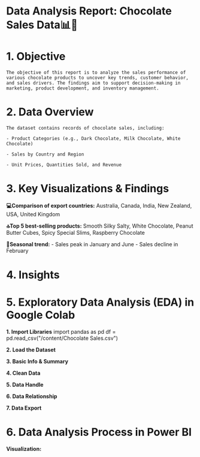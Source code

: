 # Data Analysis Report: Chocolate Sales Data📊🍫
# 1. Objective
    The objective of this report is to analyze the sales performance of various chocolate products to uncover key trends, customer behavior, and sales drivers. The findings aim to support decision-making in marketing, product development, and inventory management.

# 2. Data Overview
    The dataset contains records of chocolate sales, including:
    
    - Product Categories (e.g., Dark Chocolate, Milk Chocolate, White Chocolate)
    
    - Sales by Country and Region
    
    - Unit Prices, Quantities Sold, and Revenue
    
# 3. Key Visualizations & Findings
**💻Comparison of export countries:** Australia, Canada, India, New Zealand, USA, United Kingdom

**🔝Top 5 best-selling products:** Smooth Silky Salty, White Chocolate, Peanut Butter Cubes, Spicy Special Slims, Raspberry Chocolate

**📆Seasonal trend:**
    - Sales peak in January and June
    - Sales decline in February

# 4. Insights


# 5. Exploratory Data Analysis (EDA) in Google Colab
**1. Import Libraries**
    import pandas as pd
    df = pd.read_csv("/content/Chocolate Sales.csv")

**2. Load the Dataset**

**3. Basic Info & Summary**

**4. Clean Data**


**5. Data Handle**
  
   
**6. Data Relationship**
  
    
**7. Data Export**
  

# 6. Data Analysis Process in Power BI

    
**Visualization:**






